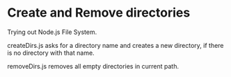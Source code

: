 # Create and Remove directories

Trying out Node.js File System.

createDirs.js asks for a directory name and creates a new directory, if there is no directory with that name.

removeDirs.js removes all empty directories in current path.
